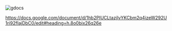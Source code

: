 ![gdocs](https://docs.google.com/document/d/1hb2PIUCLtazjIvYKCbm2q4izeW292U1ri92fIajDbC0/edit#heading=h.8o0bix26q26e)

https://docs.google.com/document/d/1hb2PIUCLtazjIvYKCbm2q4izeW292U1ri92fIajDbC0/edit#heading=h.8o0bix26q26e